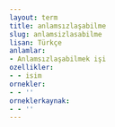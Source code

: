 ```yaml
---
layout: term
title: anlamsızlaşabilme
slug: anlamsizlasabilme
lisan: Türkçe
anlamlar:
- Anlamsızlaşabilmek işi
ozellikler:
- - isim
ornekler:
- - ''
orneklerkaynak:
- - ''
---
```

